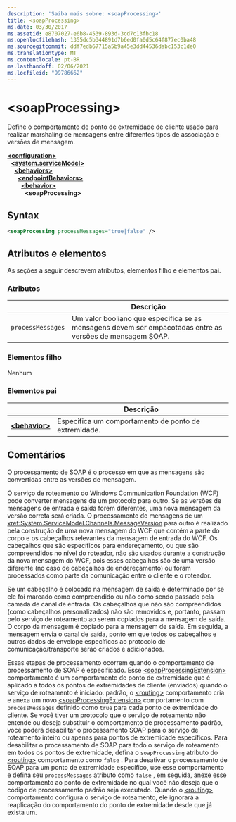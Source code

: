 ```yaml
---
description: 'Saiba mais sobre: <soapProcessing>'
title: <soapProcessing>
ms.date: 03/30/2017
ms.assetid: e8707027-e6b8-4539-893d-3cd7c13fbc18
ms.openlocfilehash: 1355dc5b344891d7b6ed0fa0d5c64f877ec0ba48
ms.sourcegitcommit: ddf7edb67715a5b9a45e3dd44536dabc153c1de0
ms.translationtype: MT
ms.contentlocale: pt-BR
ms.lasthandoff: 02/06/2021
ms.locfileid: "99786662"
---
```

# \<soapProcessing>

Define o comportamento de ponto de extremidade de cliente usado para realizar marshaling de mensagens entre diferentes tipos de associação e versões de mensagem.

[**\<configuration>**](../configuration-element.md)\
&nbsp;&nbsp;[**\<system.serviceModel>**](system-servicemodel.md)\
&nbsp;&nbsp;&nbsp;&nbsp;[**\<behaviors>**](behaviors.md)\
&nbsp;&nbsp;&nbsp;&nbsp;&nbsp;&nbsp;[**\<endpointBehaviors>**](endpointbehaviors.md)\
&nbsp;&nbsp;&nbsp;&nbsp;&nbsp;&nbsp;&nbsp;&nbsp;[**\<behavior>**](behavior-of-endpointbehaviors.md)\
&nbsp;&nbsp;&nbsp;&nbsp;&nbsp;&nbsp;&nbsp;&nbsp;&nbsp;&nbsp;**\<soapProcessing>**
  
## <a name="syntax"></a>Syntax  
  
```xml  
<soapProcessing processMessages="true|false" />
```  
  
## <a name="attributes-and-elements"></a>Atributos e elementos  
  
As seções a seguir descrevem atributos, elementos filho e elementos pai.  
  
### <a name="attributes"></a>Atributos  
  
|                   | Descrição |
| ----------------- | ----------- |
| `processMessages` | Um valor booliano que especifica se as mensagens devem ser empacotadas entre as versões de mensagem SOAP. |

### <a name="child-elements"></a>Elementos filho

Nenhum

### <a name="parent-elements"></a>Elementos pai

|     | Descrição |
| --- | ----------- |
| [**\<behavior>**](behavior-of-endpointbehaviors.md) | Especifica um comportamento de ponto de extremidade. |

## <a name="remarks"></a>Comentários

O processamento de SOAP é o processo em que as mensagens são convertidas entre as versões de mensagem.

O serviço de roteamento do Windows Communication Foundation (WCF) pode converter mensagens de um protocolo para outro. Se as versões de mensagens de entrada e saída forem diferentes, uma nova mensagem da versão correta será criada. O processamento de mensagens de um <xref:System.ServiceModel.Channels.MessageVersion> para outro é realizado pela construção de uma nova mensagem do WCF que contém a parte do corpo e os cabeçalhos relevantes da mensagem de entrada do WCF. Os cabeçalhos que são específicos para endereçamento, ou que são compreendidos no nível do roteador, não são usados durante a construção da nova mensagem do WCF, pois esses cabeçalhos são de uma versão diferente (no caso de cabeçalhos de endereçamento) ou foram processados como parte da comunicação entre o cliente e o roteador.

Se um cabeçalho é colocado na mensagem de saída é determinado por se ele foi marcado como compreendido ou não como sendo passado pela camada de canal de entrada. Os cabeçalhos que não são compreendidos (como cabeçalhos personalizados) não são removidos e, portanto, passam pelo serviço de roteamento ao serem copiados para a mensagem de saída. O corpo da mensagem é copiado para a mensagem de saída. Em seguida, a mensagem envia o canal de saída, ponto em que todos os cabeçalhos e outros dados de envelope específicos ao protocolo de comunicação/transporte serão criados e adicionados.

Essas etapas de processamento ocorrem quando o comportamento de processamento de SOAP é especificado. Esse [\<soapProcessingExtension>](soapprocessing.md) comportamento é um comportamento de ponto de extremidade que é aplicado a todos os pontos de extremidades de cliente (enviados) quando o serviço de roteamento é iniciado. padrão, o [\<routing>](routing-of-servicebehavior.md) comportamento cria e anexa um novo [\<soapProcessingExtension>](soapprocessing.md) comportamento com `processMessages` definido como `true` para cada ponto de extremidade do cliente. Se você tiver um protocolo que o serviço de roteamento não entende ou deseja substituir o comportamento de processamento padrão, você poderá desabilitar o processamento SOAP para o serviço de roteamento inteiro ou apenas para pontos de extremidade específicos.  Para desabilitar o processamento de SOAP para todo o serviço de roteamento em todos os pontos de extremidade, defina o `soapProcessing` atributo do [\<routing>](routing-of-servicebehavior.md) comportamento como `false` . Para desativar o processamento de SOAP para um ponto de extremidade específico, use esse comportamento e defina seu `processMessages` atributo como `false` , em seguida, anexe esse comportamento ao ponto de extremidade no qual você não deseja que o código de processamento padrão seja executado.  Quando o [\<routing>](routing-of-servicebehavior.md) comportamento configura o serviço de roteamento, ele ignorará a reaplicação do comportamento do ponto de extremidade desde que já exista um.
